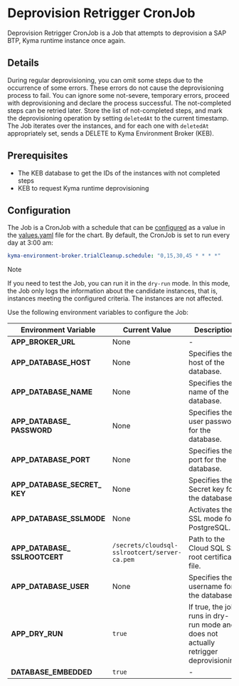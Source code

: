 # Deprovision Retrigger CronJob

Deprovision Retrigger CronJob is a Job that attempts to deprovision a SAP BTP, Kyma runtime instance once again.

## Details

During regular deprovisioning, you can omit some steps due to the occurrence of some errors. These errors do not cause the deprovisioning process to fail.
You can ignore some not-severe, temporary errors, proceed with deprovisioning and declare the process successful. The not-completed steps
can be retried later. Store the list of not-completed steps, and mark the deprovisioning operation by setting `deletedAt` to the current timestamp.
The Job iterates over the instances, and for each one with `deletedAt` appropriately set, sends a DELETE to Kyma Environment Broker (KEB).  

## Prerequisites

* The KEB database to get the IDs of the instances with not completed steps
* KEB to request Kyma runtime deprovisioning

## Configuration

The Job is a CronJob with a schedule that can be [configured](https://kubernetes.io/docs/concepts/workloads/controllers/cron-jobs/#cron-schedule-syntax) as a value in the [values.yaml](../../resources/keb/values.yaml) file for the chart.
By default, the CronJob is set to run every day at 3:00 am:

```yaml  
kyma-environment-broker.trialCleanup.schedule: "0,15,30,45 * * * *"
```

> [!NOTE]
> If you need to test the Job, you can run it in the `dry-run` mode.
> In this mode, the Job only logs the information about the candidate instances, that is, instances meeting the configured criteria. The instances are not affected.

Use the following environment variables to configure the Job:

| Environment Variable | Current Value | Description |
|---------------------|------------------------------|---------------------------------------------------------------|
| **APP_BROKER_URL** | None | - |
| **APP_DATABASE_HOST** | None | Specifies the host of the database. |
| **APP_DATABASE_NAME** | None | Specifies the name of the database. |
| **APP_DATABASE_&#x200b;PASSWORD** | None | Specifies the user password for the database. |
| **APP_DATABASE_PORT** | None | Specifies the port for the database. |
| **APP_DATABASE_SECRET_&#x200b;KEY** | None | Specifies the Secret key for the database. |
| **APP_DATABASE_SSLMODE** | None | Activates the SSL mode for PostgreSQL. |
| **APP_DATABASE_&#x200b;SSLROOTCERT** | <code>/secrets/cloudsql-sslrootcert/server-ca.pem</code> | Path to the Cloud SQL SSL root certificate file. |
| **APP_DATABASE_USER** | None | Specifies the username for the database. |
| **APP_DRY_RUN** | <code>true</code> | If true, the job runs in dry-run mode and does not actually retrigger deprovisioning. |
| **DATABASE_EMBEDDED** | <code>true</code> | - |
